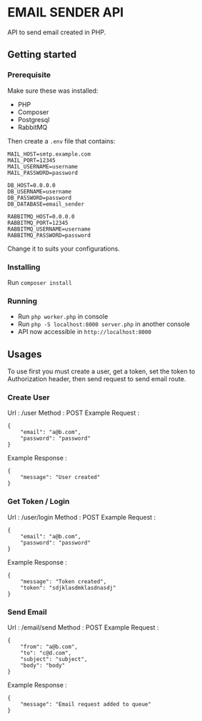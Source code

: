 # EMAIL SENDER API

API to send email created in PHP.

## Getting started

### Prerequisite

Make sure these was installed:
* PHP
* Composer
* Postgresql
* RabbitMQ

Then create a `.env` file that contains:
```
MAIL_HOST=smtp.example.com
MAIL_PORT=12345
MAIL_USERNAME=username
MAIL_PASSWORD=password

DB_HOST=0.0.0.0
DB_USERNAME=username
DB_PASSWORD=password
DB_DATABASE=email_sender

RABBITMQ_HOST=0.0.0.0
RABBITMQ_PORT=12345
RABBITMQ_USERNAME=username
RABBITMQ_PASSWORD=password
```
Change it to suits your configurations.

### Installing

Run `composer install`

### Running

* Run `php worker.php` in console
* Run `php -S localhost:8000 server.php` in another console
* API now accessible in `http://localhost:8000`

## Usages

To use first you must create a user, get a token, set the token to Authorization header, then send request to send email route.

### Create User

Url : /user
Method : POST
Example Request :
```
{
	"email": "a@b.com",
	"password": "password"
}
```
Example Response :
```
{
    "message": "User created"
}
```

### Get Token / Login

Url : /user/login
Method : POST
Example Request :
```
{
	"email": "a@b.com",
	"password": "password"
}
```
Example Response :
```
{
    "message": "Token created",
    "token": "sdjklasdmklasdnasdj"
}
```

### Send Email

Url : /email/send
Method : POST
Example Request :
```
{
	"from": "a@b.com",
	"to": "c@d.com",
	"subject": "subject",
	"body": "body"
}
```
Example Response :
```
{
    "message": "Email request added to queue"
}
```
